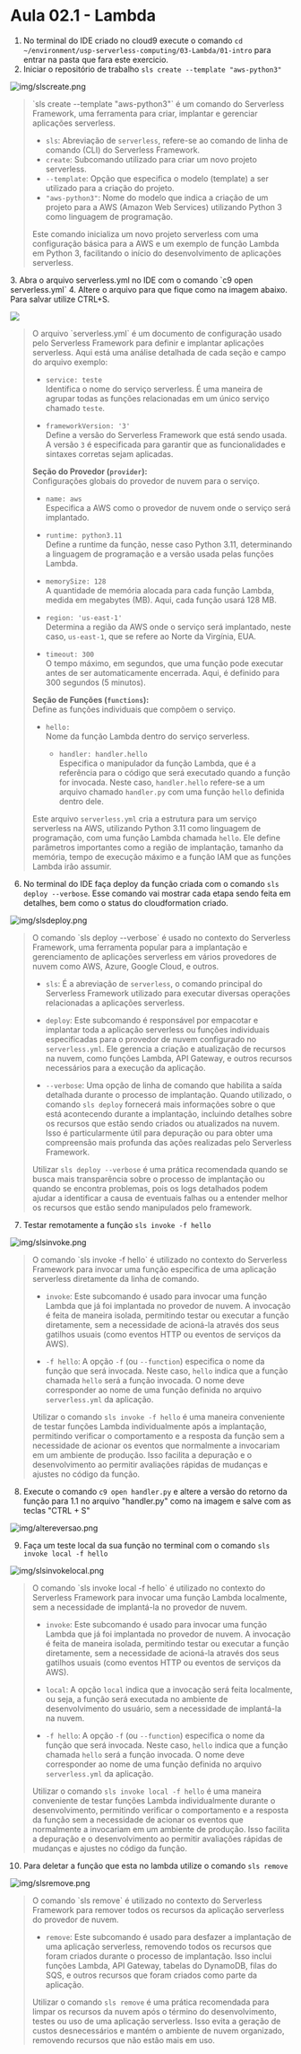 # Aula 02.1 - Lambda


1. No terminal do IDE criado no cloud9 execute o comando `cd ~/environment/usp-serverless-computing/03-Lambda/01-intro` para entrar na pasta que fara este exercicio.
2. Iniciar o repositório de trabalho `sls create --template "aws-python3"`

  ![img/slscreate.png](img/slscreate.png)

<blockquote>
`sls create --template "aws-python3"` é um comando do Serverless Framework, uma ferramenta para criar, implantar e gerenciar aplicações serverless.

- `sls`: Abreviação de `serverless`, refere-se ao comando de linha de comando (CLI) do Serverless Framework.
- `create`: Subcomando utilizado para criar um novo projeto serverless.
- `--template`: Opção que especifica o modelo (template) a ser utilizado para a criação do projeto.
- `"aws-python3"`: Nome do modelo que indica a criação de um projeto para a AWS (Amazon Web Services) utilizando Python 3 como linguagem de programação.

Este comando inicializa um novo projeto serverless com uma configuração básica para a AWS e um exemplo de função Lambda em Python 3, facilitando o início do desenvolvimento de aplicações serverless.

</blockquote>
3. Abra o arquivo serverless.yml no IDE com o comando `c9 open serverless.yml`
4. Altere o arquivo para que fique como na imagem abaixo. Para salvar utilize CTRL+S.
   
   ![](img/yml1.png)

<blockquote>
  O arquivo `serverless.yml` é um documento de configuração usado pelo Serverless Framework para definir e implantar aplicações serverless. Aqui está uma análise detalhada de cada seção e campo do arquivo exemplo:

  - `service: teste`  
    Identifica o nome do serviço serverless. É uma maneira de agrupar todas as funções relacionadas em um único serviço chamado `teste`.

  - `frameworkVersion: '3'`  
    Define a versão do Serverless Framework que está sendo usada. A versão `3` é especificada para garantir que as funcionalidades e sintaxes corretas sejam aplicadas.

  **Seção do Provedor (`provider`):**  
  Configurações globais do provedor de nuvem para o serviço.

  - `name: aws`  
    Especifica a AWS como o provedor de nuvem onde o serviço será implantado.

  - `runtime: python3.11`  
    Define a runtime da função, nesse caso Python 3.11, determinando a linguagem de programação e a versão usada pelas funções Lambda.

  - `memorySize: 128`  
    A quantidade de memória alocada para cada função Lambda, medida em megabytes (MB). Aqui, cada função usará 128 MB.

  - `region: 'us-east-1'`  
    Determina a região da AWS onde o serviço será implantado, neste caso, `us-east-1`, que se refere ao Norte da Virgínia, EUA.

  - `timeout: 300`  
    O tempo máximo, em segundos, que uma função pode executar antes de ser automaticamente encerrada. Aqui, é definido para 300 segundos (5 minutos).

  **Seção de Funções (`functions`):**  
  Define as funções individuais que compõem o serviço.

  - `hello:`  
    Nome da função Lambda dentro do serviço serverless.

    - `handler: handler.hello`  
      Especifica o manipulador da função Lambda, que é a referência para o código que será executado quando a função for invocada. Neste caso, `handler.hello` refere-se a um arquivo chamado `handler.py` com uma função `hello` definida dentro dele.

  Este arquivo `serverless.yml` cria a estrutura para um serviço serverless na AWS, utilizando Python 3.11 como linguagem de programação, com uma função Lambda chamada `hello`. Ele define parâmetros importantes como a região de implantação, tamanho da memória, tempo de execução máximo e a função IAM que as funções Lambda irão assumir.
</blockquote>

6. No terminal do IDE faça deploy da função criada com o comando `sls deploy --verbose`. Esse comando vai mostrar cada etapa sendo feita em detalhes, bem como o status do cloudformation criado.
 
  ![img/slsdeploy.png](img/slsdeploy.png)
<blockquote>
  O comando `sls deploy --verbose` é usado no contexto do Serverless Framework, uma ferramenta popular para a implantação e gerenciamento de aplicações serverless em vários provedores de nuvem como AWS, Azure, Google Cloud, e outros.

  - `sls`: É a abreviação de `serverless`, o comando principal do Serverless Framework utilizado para executar diversas operações relacionadas a aplicações serverless.

  - `deploy`: Este subcomando é responsável por empacotar e implantar toda a aplicação serverless ou funções individuais especificadas para o provedor de nuvem configurado no `serverless.yml`. Ele gerencia a criação e atualização de recursos na nuvem, como funções Lambda, API Gateway, e outros recursos necessários para a execução da aplicação.

  - `--verbose`: Uma opção de linha de comando que habilita a saída detalhada durante o processo de implantação. Quando utilizado, o comando `sls deploy` fornecerá mais informações sobre o que está acontecendo durante a implantação, incluindo detalhes sobre os recursos que estão sendo criados ou atualizados na nuvem. Isso é particularmente útil para depuração ou para obter uma compreensão mais profunda das ações realizadas pelo Serverless Framework.

  Utilizar `sls deploy --verbose` é uma prática recomendada quando se busca mais transparência sobre o processo de implantação ou quando se encontra problemas, pois os logs detalhados podem ajudar a identificar a causa de eventuais falhas ou a entender melhor os recursos que estão sendo manipulados pelo framework.

</blockquote>


7. Testar remotamente a função `sls invoke -f hello`

  ![img/slsinvoke.png](img/slsinvoke.png)

<blockquote>
  O comando `sls invoke -f hello` é utilizado no contexto do Serverless Framework para invocar uma função específica de uma aplicação serverless diretamente da linha de comando.

  - `invoke`: Este subcomando é usado para invocar uma função Lambda que já foi implantada no provedor de nuvem. A invocação é feita de maneira isolada, permitindo testar ou executar a função diretamente, sem a necessidade de acioná-la através dos seus gatilhos usuais (como eventos HTTP ou eventos de serviços da AWS).

  - `-f hello`: A opção `-f` (ou `--function`) especifica o nome da função que será invocada. Neste caso, `hello` indica que a função chamada `hello` será a função invocada. O nome deve corresponder ao nome de uma função definida no arquivo `serverless.yml` da aplicação.

  Utilizar o comando `sls invoke -f hello` é uma maneira conveniente de testar funções Lambda individualmente após a implantação, permitindo verificar o comportamento e a resposta da função sem a necessidade de acionar os eventos que normalmente a invocariam em um ambiente de produção. Isso facilita a depuração e o desenvolvimento ao permitir avaliações rápidas de mudanças e ajustes no código da função.
</blockquote>

8. Execute o comando `c9 open handler.py` e altere a versão do retorno da função para 1.1 no arquivo "handler.py" como na imagem e salve com as teclas "CTRL + S"
  
  ![img/altereversao.png](img/altereversao.png)

9.  Faça um teste local da sua função no terminal com o comando `sls invoke local -f hello` 
  
  ![img/slsinvokelocal.png](img/slsinvokelocal.png)

<blockquote>
  O comando `sls invoke local -f hello` é utilizado no contexto do Serverless Framework para invocar uma função Lambda localmente, sem a necessidade de implantá-la no provedor de nuvem.

  - `invoke`: Este subcomando é usado para invocar uma função Lambda que já foi implantada no provedor de nuvem. A invocação é feita de maneira isolada, permitindo testar ou executar a função diretamente, sem a necessidade de acioná-la através dos seus gatilhos usuais (como eventos HTTP ou eventos de serviços da AWS).

  - `local`: A opção `local` indica que a invocação será feita localmente, ou seja, a função será executada no ambiente de desenvolvimento do usuário, sem a necessidade de implantá-la na nuvem.

  - `-f hello`: A opção `-f` (ou `--function`) especifica o nome da função que será invocada. Neste caso, `hello` indica que a função chamada `hello` será a função invocada. O nome deve corresponder ao nome de uma função definida no arquivo `serverless.yml` da aplicação.

  Utilizar o comando `sls invoke local -f hello` é uma maneira conveniente de testar funções Lambda individualmente durante o desenvolvimento, permitindo verificar o comportamento e a resposta da função sem a necessidade de acionar os eventos que normalmente a invocariam em um ambiente de produção. Isso facilita a depuração e o desenvolvimento ao permitir avaliações rápidas de mudanças e ajustes no código da função.
</blockquote>

10. Para deletar a função que esta no lambda utilize o comando `sls remove`
  
  ![img/slsremove.png](img/slsremove.png)

<blockquote>
  O comando `sls remove` é utilizado no contexto do Serverless Framework para remover todos os recursos da aplicação serverless do provedor de nuvem.

  - `remove`: Este subcomando é usado para desfazer a implantação de uma aplicação serverless, removendo todos os recursos que foram criados durante o processo de implantação. Isso inclui funções Lambda, API Gateway, tabelas do DynamoDB, filas do SQS, e outros recursos que foram criados como parte da aplicação.

  Utilizar o comando `sls remove` é uma prática recomendada para limpar os recursos da nuvem após o término do desenvolvimento, testes ou uso de uma aplicação serverless. Isso evita a geração de custos desnecessários e mantém o ambiente de nuvem organizado, removendo recursos que não estão mais em uso.
</blockquote> 
